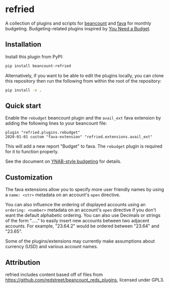 # refried

A collection of plugins and scripts for
[beancount](https://github.com/beancount/beancount) and
[fava](https://github.com/beancount/fava) for monthly budgeting.
Budgeting-related plugins inspired by
[You Need a Budget](https://www.youneedabudget.com).

## Installation

Install this plugin from PyPI:

```bash
pip install beancount-refried
```

Alternatively, if you want to be able to edit the plugins locally,
you can clone this repository then run the following from within
the root of the repository:

```bash
pip install -e .
```

## Quick start

Enable the `rebudget` beancount plugin and the `avail_ext` fava extension
by adding the following lines to your beancount file:

```
plugin "refried.plugins.rebudget"
2020-01-01 custom "fava-extension" "refried.extensions.avail_ext"
```

This will add a new report "Budget" to fava. The `rebudget` plugin is
required for it to function properly.

See the document on [YNAB-style budgeting](docs/budgeting.md) for details.

## Customization

The fava extensions allow you to specify more user friendly names by using a
`name: <str>` metadata on an account's `open` directive.

You can also influence the ordering of displayed accounts using an `ordering:
<number>` metadata on an account's `open` directive if you don't want the
default alphabetic ordering.
You can also use Decimals or strings of the form "<number>.<number>.<number>..."
to easily insert new accounts between two adjacent accounts.
For example, "23.64.2" would be ordered between "23.64" and "23.65".

Some of the plugins/extensions may currently make assumptions about currency (USD) and
various account names.

## Attribution

refried includes content based off of files from
https://github.com/redstreet/beancount_reds_plugins, licensed under GPL3.
